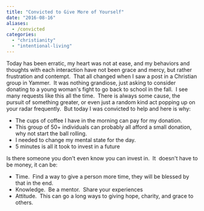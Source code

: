 ```yaml
---
title: "Convicted to Give More of Yourself"
date: "2016-08-16"
aliases:
  - /convicted
categories: 
  - "christianity"
  - "intentional-living"
---
```


Today has been erratic, my heart was not at ease, and my behaviors and thoughts with each interaction have not been grace and mercy, but rather frustration and contempt.  <!--more-->That all changed when I saw a post in a Christian group in Yammer.  It was nothing grandiose, just asking to consider donating to a young woman's fight to go back to school in the fall.  I see many requests like this all the time.  There is always some cause, the pursuit of something greater, or even just a random kind act popping up on your radar frequently.  But today I was convicted to help and here is why:

- The cups of coffee I have in the morning can pay for my donation.
- This group of 50+ individuals can probably all afford a small donation, why not start the ball rolling.
- I needed to change my mental state for the day.
- 5 minutes is all it took to invest in a future

Is there someone you don't even know you can invest in.  It  doesn't have to be money, it can be:

- Time.  Find a way to give a person more time, they will be blessed by that in the end.
- Knowledge.  Be a mentor.  Share your experiences
- Attitude.  This can go a long ways to giving hope, charity, and grace to others.
